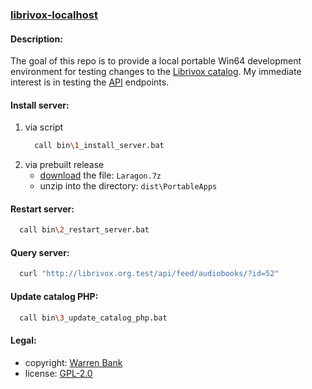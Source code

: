 ### [librivox-localhost](https://github.com/warren-bank/librivox-localhost)

#### Description:

The goal of this repo is to provide a local portable Win64 development environment for testing changes to the [Librivox catalog](https://github.com/LibriVox/librivox-catalog).
My immediate interest is in testing the [API](https://librivox.org/api/info) endpoints.

#### Install server:

1. via script
   ```bash
     call bin\1_install_server.bat
   ```
2. via prebuilt release
   * [download](https://github.com/warren-bank/librivox-localhost/releases) the file: `Laragon.7z`
   * unzip into the directory: `dist\PortableApps`

#### Restart server:

```bash
  call bin\2_restart_server.bat
```

#### Query server:

```bash
  curl "http://librivox.org.test/api/feed/audiobooks/?id=52"
```

#### Update catalog PHP:

```bash
  call bin\3_update_catalog_php.bat
```

#### Legal:

* copyright: [Warren Bank](https://github.com/warren-bank)
* license: [GPL-2.0](https://www.gnu.org/licenses/old-licenses/gpl-2.0.txt)
